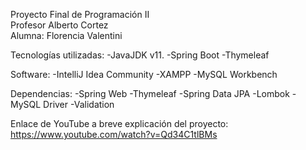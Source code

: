 Proyecto Final de Programación II  
Profesor Alberto Cortez  
Alumna: Florencia Valentini



Tecnologías utilizadas: 
-JavaJDK v11.
-Spring Boot
-Thymeleaf

Software:
-IntelliJ Idea Community
-XAMPP
-MySQL Workbench

Dependencias:
-Spring Web
-Thymeleaf
-Spring Data JPA
-Lombok
-MySQL Driver
-Validation

Enlace de YouTube a breve explicación del proyecto: https://www.youtube.com/watch?v=Qd34C1tlBMs

